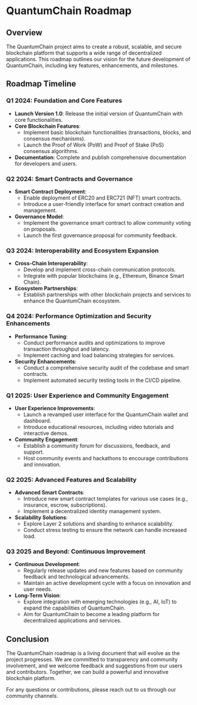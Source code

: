 # QuantumChain Roadmap

## Overview
The QuantumChain project aims to create a robust, scalable, and secure blockchain platform that supports a wide range of decentralized applications. This roadmap outlines our vision for the future development of QuantumChain, including key features, enhancements, and milestones.

## Roadmap Timeline

### Q1 2024: Foundation and Core Features
- **Launch Version 1.0**: Release the initial version of QuantumChain with core functionalities.
- **Core Blockchain Features**:
  - Implement basic blockchain functionalities (transactions, blocks, and consensus mechanisms).
  - Launch the Proof of Work (PoW) and Proof of Stake (PoS) consensus algorithms.
- **Documentation**: Complete and publish comprehensive documentation for developers and users.

### Q2 2024: Smart Contracts and Governance
- **Smart Contract Deployment**:
  - Enable deployment of ERC20 and ERC721 (NFT) smart contracts.
  - Introduce a user-friendly interface for smart contract creation and management.
- **Governance Model**:
  - Implement the governance smart contract to allow community voting on proposals.
  - Launch the first governance proposal for community feedback.

### Q3 2024: Interoperability and Ecosystem Expansion
- **Cross-Chain Interoperability**:
  - Develop and implement cross-chain communication protocols.
  - Integrate with popular blockchains (e.g., Ethereum, Binance Smart Chain).
- **Ecosystem Partnerships**:
  - Establish partnerships with other blockchain projects and services to enhance the QuantumChain ecosystem.

### Q4 2024: Performance Optimization and Security Enhancements
- **Performance Tuning**:
  - Conduct performance audits and optimizations to improve transaction throughput and latency.
  - Implement caching and load balancing strategies for services.
- **Security Enhancements**:
  - Conduct a comprehensive security audit of the codebase and smart contracts.
  - Implement automated security testing tools in the CI/CD pipeline.

### Q1 2025: User Experience and Community Engagement
- **User  Experience Improvements**:
  - Launch a revamped user interface for the QuantumChain wallet and dashboard.
  - Introduce educational resources, including video tutorials and interactive demos.
- **Community Engagement**:
  - Establish a community forum for discussions, feedback, and support.
  - Host community events and hackathons to encourage contributions and innovation.

### Q2 2025: Advanced Features and Scalability
- **Advanced Smart Contracts**:
  - Introduce new smart contract templates for various use cases (e.g., insurance, escrow, subscriptions).
  - Implement a decentralized identity management system.
- **Scalability Solutions**:
  - Explore Layer 2 solutions and sharding to enhance scalability.
  - Conduct stress testing to ensure the network can handle increased load.

### Q3 2025 and Beyond: Continuous Improvement
- **Continuous Development**:
  - Regularly release updates and new features based on community feedback and technological advancements.
  - Maintain an active development cycle with a focus on innovation and user needs.
- **Long-Term Vision**:
  - Explore integration with emerging technologies (e.g., AI, IoT) to expand the capabilities of QuantumChain.
  - Aim for QuantumChain to become a leading platform for decentralized applications and services.

## Conclusion
The QuantumChain roadmap is a living document that will evolve as the project progresses. We are committed to transparency and community involvement, and we welcome feedback and suggestions from our users and contributors. Together, we can build a powerful and innovative blockchain platform.

For any questions or contributions, please reach out to us through our community channels.
